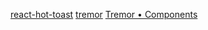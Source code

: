 [react-hot-toast](https://react-hot-toast.com/docs/toast)
[tremor](https://www.tremor.so/blocks/kpi-cards)
[Tremor • Components](https://www.tremor.so/components)